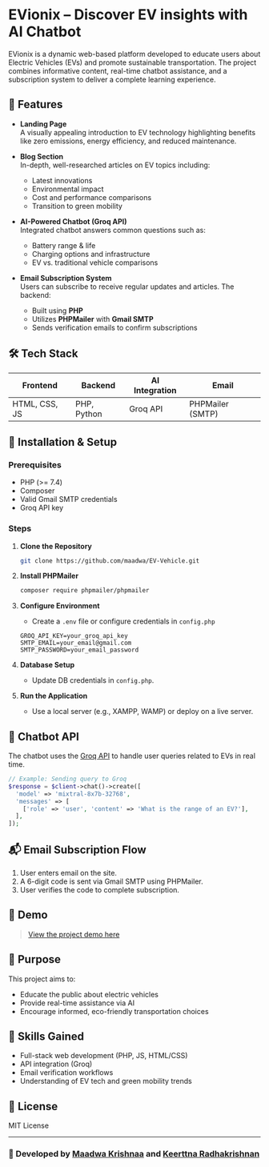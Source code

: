 # EVionix – Discover EV insights with AI Chatbot

EVionix is a dynamic web-based platform developed to educate users about Electric Vehicles (EVs) and promote sustainable transportation. The project combines informative content, real-time chatbot assistance, and a subscription system to deliver a complete learning experience.

## 🌱 Features

- **Landing Page**  
  A visually appealing introduction to EV technology highlighting benefits like zero emissions, energy efficiency, and reduced maintenance.

- **Blog Section**  
  In-depth, well-researched articles on EV topics including:
  - Latest innovations
  - Environmental impact
  - Cost and performance comparisons
  - Transition to green mobility

- **AI-Powered Chatbot (Groq API)**  
  Integrated chatbot answers common questions such as:
  - Battery range & life
  - Charging options and infrastructure
  - EV vs. traditional vehicle comparisons

- **Email Subscription System**  
  Users can subscribe to receive regular updates and articles. The backend:
  - Built using **PHP**
  - Utilizes **PHPMailer** with **Gmail SMTP**
  - Sends verification emails to confirm subscriptions

## 🛠️ Tech Stack

| Frontend         | Backend          | AI Integration | Email |
|------------------|------------------|----------------|-------|
| HTML, CSS, JS    | PHP, Python      | Groq API       | PHPMailer (SMTP) |

## 🔧 Installation & Setup

### Prerequisites
- PHP (>= 7.4)
- Composer
- Valid Gmail SMTP credentials
- Groq API key

### Steps

1. **Clone the Repository**
   ```bash
   git clone https://github.com/maadwa/EV-Vehicle.git
   ```
   

2. **Install PHPMailer**

   ```bash
   composer require phpmailer/phpmailer
   ```

3. **Configure Environment**

   * Create a `.env` file or configure credentials in `config.php`

   ```env
   GROQ_API_KEY=your_groq_api_key
   SMTP_EMAIL=your_email@gmail.com
   SMTP_PASSWORD=your_email_password
   ```

4. **Database Setup**

   * Update DB credentials in `config.php`.

5. **Run the Application**

   * Use a local server (e.g., XAMPP, WAMP) or deploy on a live server.

## 🤖 Chatbot API

The chatbot uses the [Groq API](https://groq.com/) to handle user queries related to EVs in real time.

```php
// Example: Sending query to Groq
$response = $client->chat()->create([
  'model' => 'mixtral-8x7b-32768',
  'messages' => [
    ['role' => 'user', 'content' => 'What is the range of an EV?'],
  ],
]);
```

## 📬 Email Subscription Flow

1. User enters email on the site.
2. A 6-digit code is sent via Gmail SMTP using PHPMailer.
3. User verifies the code to complete subscription.

## 📸 Demo

> [View the project demo here](https://drive.google.com/file/d/1PBPdHrf4hjAPPi4N13C7LALtAnQ-Fcow/view?usp=sharing)

## 🎯 Purpose

This project aims to:

* Educate the public about electric vehicles
* Provide real-time assistance via AI
* Encourage informed, eco-friendly transportation choices

## 🧠 Skills Gained

* Full-stack web development (PHP, JS, HTML/CSS)
* API integration (Groq)
* Email verification workflows
* Understanding of EV tech and green mobility trends

## 📄 License

MIT License

---

### 🚀 Developed by [Maadwa Krishnaa](https://github.com/maadwa) and [Keerttna Radhakrishnan](https://github.com/Keerttna)
